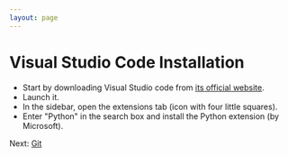 ```yaml
---
layout: page
---
```


# Visual Studio Code Installation

* Start by downloading Visual Studio code from [its official website](https://code.visualstudio.com/).
* Launch it.
* In the sidebar, open the extensions tab (icon with four little squares).
* Enter "Python" in the search box and install the Python extension (by Microsoft).

Next: [Git](git.md)
